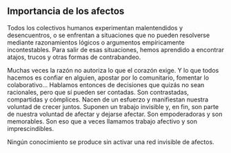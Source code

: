 ## **Importancia de los afectos**

Todos los colectivos humanos experimentan malentendidos y desencuentros, o se enfrentan a situaciones que no pueden resolverse mediante razonamientos lógicos o argumentos empíricamente incontestables. Para salir de esas situaciones, hemos aprendido a encontrar atajos, trucos y otras formas de contrabandeo.

Muchas veces la razón no autoriza lo que el corazón exige. Y lo que todos hacemos es confiar en alguien, apostar por lo comunitario, fomentar lo colaborativo... Hablamos entonces de decisiones que quizás no sean racionales, pero que sí pueden ser contadas. Son contrastadas, compartidas y cómplices. Nacen de un esfuerzo y manifiestan nuestra voluntad de crecer juntos. Suponen un trabajo invisible y, en fin, son parte de nuestra voluntad de afectar y dejarse afectar. Son empoderadoras y son memorables. Son eso que a veces llamamos trabajo afectivo y son imprescindibles.

Ningún conocimiento se produce sin activar una red invisible de afectos.

